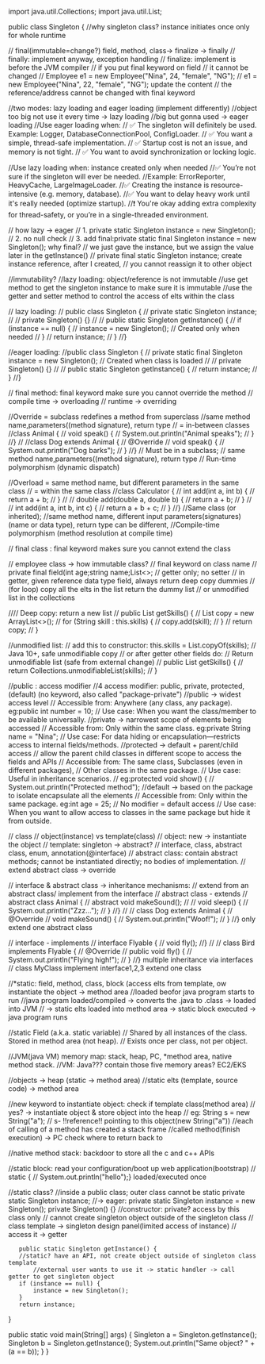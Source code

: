 import java.util.Collections;
import java.util.List;

public class Singleton {
   //why singleton class? instance initiates once only for whole runtime

   // final(immutable=change?)     field, method, class-> finalize -> finally
 // finally: implement anyway, exception handling
// finalize: implement is before the JVM compiler
   // if you put final keyword on field
   // it cannot be changed
   // Employee e1 = new Employee("Nina", 24, "female", "NG");
   // e1 = new Employee("Nina", 22, "female", "NG"); update the content
   // the reference/address cannot be changed with final keyword


   //two modes: lazy loading and eager loading (implement differently)
   //object too big not use it every time -> lazy loading
   //big but gonna used -> eager loading
   //Use eager loading when:
   // ✅ The singleton will definitely be used. Example: Logger, DatabaseConnectionPool, ConfigLoader.
   // ✅ You want a simple, thread-safe implementation.
   // ✅ Startup cost is not an issue, and memory is not tight.
   // ✅ You want to avoid synchronization or locking logic.

   //Use lazy loading when: instance created only when needed
   //✅ You’re not sure if the singleton will ever be needed.
   //Example: ErrorReporter, HeavyCache, LargeImageLoader.
   //✅ Creating the instance is resource-intensive (e.g. memory, database).
   //✅ You want to delay heavy work until it's really needed (optimize startup).
   //❗ You're okay adding extra complexity for thread-safety, or you’re in a single-threaded environment.

   // how lazy -> eager
   // 1. private static Singleton instance = new Singleton();
   // 2. no null check
   // 3. add final:private static final Singleton instance = new Singleton(); why final?
   // we just gave the instance, but we assign the value later in the getInstance()
   // private final static Singleton instance; create instance reference, after I created,
   // you cannot reassign it to other object






   //immutability?
   //lazy loading: object/reference is not immutable
   //use get method to get the singleton instance to make sure it is immutable
   //use the getter and setter method to control the access of elts within the class

   // lazy loading:
   // public class Singleton {
   //    private static Singleton instance;
   //
   //    private Singleton() {}
   //
   //    public static Singleton getInstance() {
   //        if (instance == null) {
   //            instance = new Singleton();  // Created only when needed
   //        }
   //        return instance;
   //    }
   //}

   //eager loading:
   //public class Singleton {
   //    private static final Singleton instance = new Singleton();  // Created when class is loaded
   //
   //    private Singleton() {}
   //
   //    public static Singleton getInstance() {
   //        return instance;
   //    }
   //}

   // final method: final keyword make sure you cannot override the method
   // compile time -> overloading
   // runtime -> overriding 

   //Override = subclass redefines a method from superclass
   //same method name,parameters((method signature), return type
   // = in-between classes
   //class Animal {
   //    void speak() {
   //        System.out.println("Animal speaks");
   //    }
   //}
   //
   //class Dog extends Animal {
   //    @Override
   //    void speak() {
   //        System.out.println("Dog barks");
   //    }
   //}
   // Must be in a subclass;
   // same method name,parameters((method signature), return type
   // Run-time polymorphism (dynamic dispatch)

   //Overload = same method name, but different parameters in the same class
   // = within the same class
   //class Calculator {
   //    int add(int a, int b) {
   //        return a + b;
   //    }
   //
   //    double add(double a, double b) {
   //        return a + b;
   //    }
   //
   //    int add(int a, int b, int c) {
   //        return a + b + c;
   //    }
   //}
   //Same class (or inherited);
   //same method name, different input parameters(signatures)(name or data type), return type can be different,
   //Compile-time polymorphism (method resolution at compile time)


   // final class : final keyword makes sure you cannot extend the class

   // employee class -> how immutable class?
   // final keyword on class name
   // private final field(int age;string name;List<>;
   // getter only; no setter
   // in getter, given reference data type field, always return deep copy dummies
   // (for loop) copy all the elts in the list return the dummy list
   // or unmodified list in the collections

   //// Deep copy: return a new list
   //    public List<String> getSkills() {
   //        List<String> copy = new ArrayList<>();
   //        for (String skill : this.skills) {
   //            copy.add(skill);
   //        }
   //        return copy;
   //    }

   //unmodified list:
   // add this to constructor: this.skills = List.copyOf(skills);  // Java 10+, safe unmodifiable copy
   // or after getter other fields do:
   // Return unmodifiable list (safe from external change)
   //    public List<String> getSkills() {
   //        return Collections.unmodifiableList(skills);
   //    }

   //public : access modifier
   //4 access modifier: public, private, protected, (default) (no keyword, also called "package-private")
   //public -> widest access level
   //          Accessible from: Anywhere (any class, any package). eg:public int number = 10;
   //                 Use case: When you want the class/member to be available universally.
   //private -> narrowest scope of elements being accessed
   //           Accessible from: Only within the same class. eg:private String name = "Nina";
   //                  Use case: For data hiding or encapsulation—restricts access to internal fields/methods.
   //protected -> default + parent/child access
   //             allow the parent child classes in different scope to access the fields and APIs
   //             Accessible from: The same class, Subclasses (even in different packages),
   //                              Other classes in the same package.
   //                    Use case: Useful in inheritance scenarios.
   //                eg:protected void show() {
   //                       System.out.println("Protected method");
   //default -> based on the package to isolate encapsulate all the elements
   //           Accessible from: Only within the same package. eg:int age = 25; // No modifier = default access
   //                  Use case: When you want to allow access to classes in the same package but hide it from outside.

   // class
   // object(instance) vs template(class)
   // object: new -> instantiate the object
   // template: singleton -> abstract?
   //           interface, class, abstract class, enum, annotation(@interface)
   // abstract class: contain abstract methods; cannot be instantiated directly; no bodies of implementation.
   //                 extend abstract class -> override

   // interface & abstract class -> inheritance mechanisms:
   //                               extend from an abstract class/ implement from the interface
   //   abstract class - extends
   //   abstract class Animal {
   //    abstract void makeSound();
   //
   //    void sleep() {
   //        System.out.println("Zzz...");
   //    }
   //}
   //
   //    class Dog extends Animal {
   //    @Override
   //    void makeSound() {
   //        System.out.println("Woof!");
   //    }
   //}  only extend one abstract class

   // interface - implements
   // interface Flyable {
   //    void fly();
   //}
   //
   //   class Bird implements Flyable {
   //    @Override
   //    public void fly() {
   //        System.out.println("Flying high!");
   //    }
   //} multiple inheritance via interfaces
   // class MyClass implement interface1,2,3 extend one class

   //*static: field, method, class, block (access elts from template, ow instantiate the object -> method area
   //loaded beofor java program starts to run
   //java program loaded/compiled -> converts the .java to .class -> loaded into JVM
   // -> static elts loaded into method area -> static block executed -> java program runs

   //static Field (a.k.a. static variable)
   //             Shared by all instances of the class. Stored in method area (not heap).
   //             Exists once per class, not per object.

   //JVM(java VM) memory map: stack, heap, PC, *method area, native method stack.
   //VM: Java??? contain those five memory areas? EC2/EKS

   //objects -> heap (static -> method area)
   //static elts (template, source code) -> method area

   //new keyword to instantiate object: check if template class(method area)
   //                                   yes? -> instantiate object & store object into the heap
   //          eg:     String s = new String("a");
   //                   s-  !!reference!! pointing to this object(new String("a"))
   //each of calling of a method has created a stack frame
   //called method(finish execution) -> PC check where to return back to

   //native method stack: backdoor to store all the c and c++ APIs

   //static block:  read your configuration/boot up web application(bootstrap)
   // static {
   // System.out.println("hello");}    loaded/executed once

   //static class?
   //inside a public class; outer class cannot be static
   private static Singleton instance;
   //-> eager: private static Singleton instance = new Singleton();
   private Singleton() {} //constructor: private? access by this class only
   //                            cannot create singleton object outside of the singleton class
   //                       class template -> singleton design panel(limited access of instance)
   //                         access it -> getter

       public static Singleton getInstance() {
       //static? have an API, not create object outside of singleton class template
           //external user wants to use it -> static handler -> call getter to get singleton object
       if (instance == null) {
           instance = new Singleton();
       }
       return instance;
   }

   public static void main(String[] args) {
       Singleton a = Singleton.getInstance();
       Singleton b = Singleton.getInstance();
       System.out.println("Same object? " + (a == b));
   }
}


